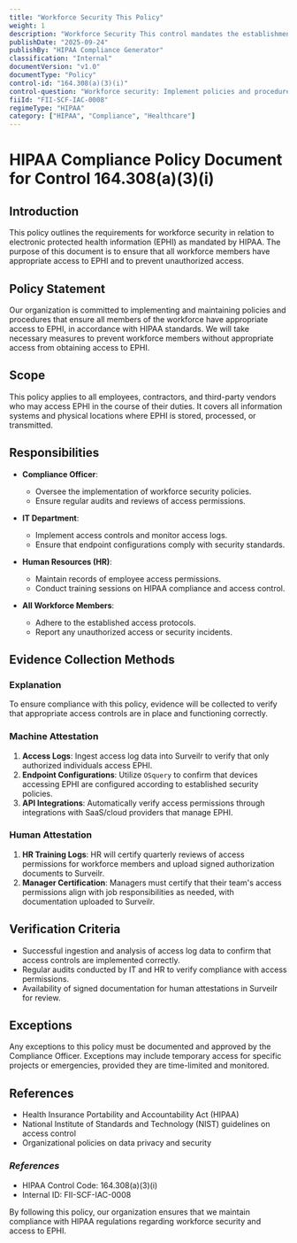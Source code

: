 ```yaml
---
title: "Workforce Security This Policy"
weight: 1
description: "Workforce Security This control mandates the establishment of policies and procedures to ensure that all workforce members are granted appropriate access to electronic protected health information (EPHI) based on their roles. Additionally, measures must be implemented to prevent unauthorized personnel from accessing EPHI, thereby safeguarding sensitive health information and maintaining compliance with HIPAA regulations."
publishDate: "2025-09-24"
publishBy: "HIPAA Compliance Generator"
classification: "Internal"
documentVersion: "v1.0"
documentType: "Policy"
control-id: "164.308(a)(3)(i)"
control-question: "Workforce security: Implement policies and procedures to ensure that all members of workforce have appropriate access to EPHI, as provided under paragraph (a)(4) of this section, and to prevent those workforce members who do not have access under paragraph (a)(4) of this section from obtaining access to electronic protected health information (EPHI)."
fiiId: "FII-SCF-IAC-0008"
regimeType: "HIPAA"
category: ["HIPAA", "Compliance", "Healthcare"]
---
```


# HIPAA Compliance Policy Document for Control 164.308(a)(3)(i)

## Introduction
This policy outlines the requirements for workforce security in relation to electronic protected health information (EPHI) as mandated by HIPAA. The purpose of this document is to ensure that all workforce members have appropriate access to EPHI and to prevent unauthorized access.

## Policy Statement
Our organization is committed to implementing and maintaining policies and procedures that ensure all members of the workforce have appropriate access to EPHI, in accordance with HIPAA standards. We will take necessary measures to prevent workforce members without appropriate access from obtaining access to EPHI.

## Scope
This policy applies to all employees, contractors, and third-party vendors who may access EPHI in the course of their duties. It covers all information systems and physical locations where EPHI is stored, processed, or transmitted.

## Responsibilities
- **Compliance Officer**: 
  - Oversee the implementation of workforce security policies.
  - Ensure regular audits and reviews of access permissions.
  
- **IT Department**: 
  - Implement access controls and monitor access logs.
  - Ensure that endpoint configurations comply with security standards.
  
- **Human Resources (HR)**: 
  - Maintain records of employee access permissions.
  - Conduct training sessions on HIPAA compliance and access control.

- **All Workforce Members**: 
  - Adhere to the established access protocols.
  - Report any unauthorized access or security incidents.

## Evidence Collection Methods

### Explanation
To ensure compliance with this policy, evidence will be collected to verify that appropriate access controls are in place and functioning correctly.

### Machine Attestation
1. **Access Logs**: Ingest access log data into Surveilr to verify that only authorized individuals access EPHI.
2. **Endpoint Configurations**: Utilize `OSquery` to confirm that devices accessing EPHI are configured according to established security policies.
3. **API Integrations**: Automatically verify access permissions through integrations with SaaS/cloud providers that manage EPHI.

### Human Attestation
1. **HR Training Logs**: HR will certify quarterly reviews of access permissions for workforce members and upload signed authorization documents to Surveilr.
2. **Manager Certification**: Managers must certify that their team's access permissions align with job responsibilities as needed, with documentation uploaded to Surveilr.

## Verification Criteria
- Successful ingestion and analysis of access log data to confirm that access controls are implemented correctly.
- Regular audits conducted by IT and HR to verify compliance with access permissions.
- Availability of signed documentation for human attestations in Surveilr for review.

## Exceptions
Any exceptions to this policy must be documented and approved by the Compliance Officer. Exceptions may include temporary access for specific projects or emergencies, provided they are time-limited and monitored.

## References
- Health Insurance Portability and Accountability Act (HIPAA)
- National Institute of Standards and Technology (NIST) guidelines on access control
- Organizational policies on data privacy and security

### _References_
- HIPAA Control Code: 164.308(a)(3)(i)
- Internal ID: FII-SCF-IAC-0008

By following this policy, our organization ensures that we maintain compliance with HIPAA regulations regarding workforce security and access to EPHI.
